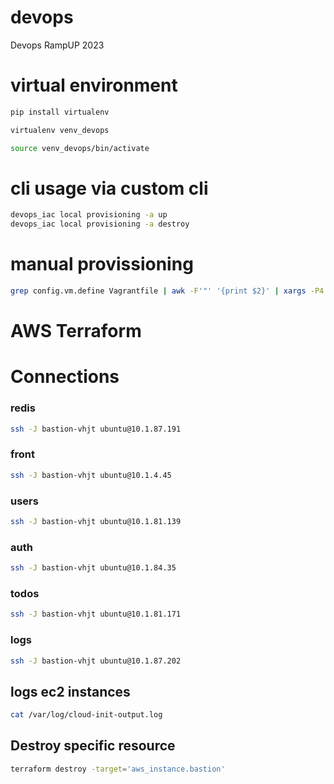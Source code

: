 # devops
Devops RampUP 2023

# virtual environment

```sh
pip install virtualenv
```

```sh
virtualenv venv_devops
```

```sh
source venv_devops/bin/activate
```

# cli usage via custom cli

```sh
devops_iac local provisioning -a up
devops_iac local provisioning -a destroy
```

# manual provissioning
```sh
grep config.vm.define Vagrantfile | awk -F'"' '{print $2}' | xargs -P4 -I {} vagrant up {}
```

# AWS Terraform

# Connections
### redis
```sh
ssh -J bastion-vhjt ubuntu@10.1.87.191
```

### front
```sh
ssh -J bastion-vhjt ubuntu@10.1.4.45
```

### users
```sh
ssh -J bastion-vhjt ubuntu@10.1.81.139
```

### auth
```sh
ssh -J bastion-vhjt ubuntu@10.1.84.35
```
### todos
```sh
ssh -J bastion-vhjt ubuntu@10.1.81.171
```
### logs
```sh
ssh -J bastion-vhjt ubuntu@10.1.87.202
```
## logs ec2 instances
```sh
cat /var/log/cloud-init-output.log
```

## Destroy specific resource
```sh
terraform destroy -target='aws_instance.bastion'
```
